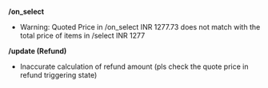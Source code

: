 **/on_select**
- Warning: Quoted Price in /on_select INR 1277.73 does not match with the total price of items in /select INR 1277

**/update (Refund)**
- Inaccurate calculation of refund amount (pls check the quote price in refund triggering state)

